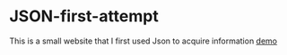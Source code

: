# JSON-first-attempt
This is a small website that I first used Json to acquire information
[demo](https://eunisechen.github.io/JSON-first-attempt/)
